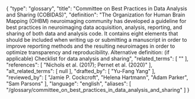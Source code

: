 {
    "type": "glossary",
    "title": "Committee on Best Practices in Data Analysis and Sharing (COBIDAS)",
    "definition": "The Organization for Human Brain Mapping (OHBM) neuroimaging community has developed a guideline for best practices in neuroimaging data acquisition, analysis, reporting, and sharing of both data and analysis code. It contains eight elements that should be included when writing up or submitting a manuscript in order to improve reporting methods and the resulting neuroimages in order to optimize transparency and reproducibility. Alternative definition: (if applicable) Checklist for data analysis and sharing",
    "related_terms": [
        ""
    ],
    "references": [
        "Nichols et al. (2017); Pernet et al. (2020)"
    ],
    "alt_related_terms": [
        null
    ],
    "drafted_by": [
        "Yu-Fang Yang"
    ],
    "reviewed_by": [
        "Jamie P. Cockcroft",
        "Helena Hartmann",
        "Adam Parker",
        "Sam Parsons"
    ],
    "language": "english",
    "aliases": [
        "/glossary/committee_on_best_practices_in_data_analysis_and_sharing"
    ]
}